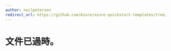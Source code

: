 ```yaml
---
author: neilpeterson
redirect_url: https://github.com/Azure/azure-quickstart-templates/tree/master/windows-server-containers-preview
---
```


# 文件已過時。

<!--HONumber=May16_HO4-->


